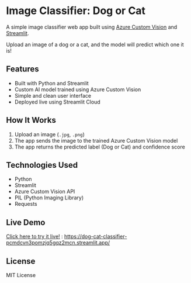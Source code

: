 # Image Classifier: Dog or Cat

A simple image classifier web app built using [Azure Custom Vision]([url](https://azure.microsoft.com/en-us/services/cognitive-services/custom-vision-service/)) and [Streamlit]([url](https://streamlit.io/)).  

Upload an image of a dog or a cat, and the model will predict which one it is!

## Features
- Built with Python and Streamlit
- Custom AI model trained using Azure Custom Vision
- Simple and clean user interface
- Deployed live using Streamlit Cloud

## How It Works
1. Upload an image (`.jpg`, `.png`)
2. The app sends the image to the trained Azure Custom Vision model
3. The app returns the predicted label (Dog or Cat) and confidence score

## Technologies Used
- Python
- Streamlit
- Azure Custom Vision API
- PIL (Python Imaging Library)
- Requests

## Live Demo
[Click here to try it live!]([url](https://dog-cat-classifier-pcmdcvn3pomzjq5gqz2mcn.streamlit.app/)) : https://dog-cat-classifier-pcmdcvn3pomzjq5gqz2mcn.streamlit.app/

## License
MIT License
